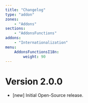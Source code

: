 ```yaml
---
title: "Changelog"
type: "addon"
zones:
    - "Addons"
sections:
    - "AddonsFunctions"
addons:
    - "Internationalization"
menu:
    AddonsFunctionsI18n:
        weight: 90
---
```


# Version 2.0.0

- [new] Initial Open-Source release.